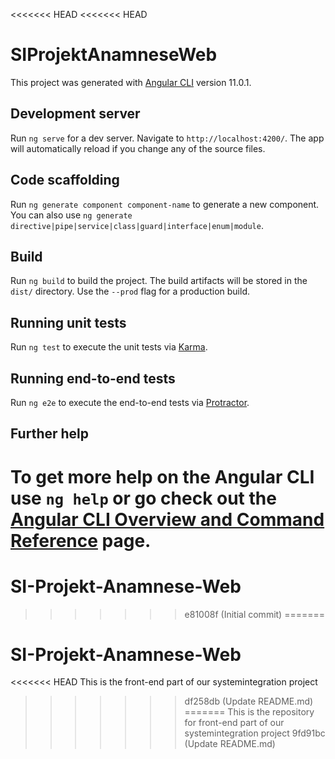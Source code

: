 <<<<<<< HEAD
<<<<<<< HEAD
# SIProjektAnamneseWeb

This project was generated with [Angular CLI](https://github.com/angular/angular-cli) version 11.0.1.

## Development server

Run `ng serve` for a dev server. Navigate to `http://localhost:4200/`. The app will automatically reload if you change any of the source files.

## Code scaffolding

Run `ng generate component component-name` to generate a new component. You can also use `ng generate directive|pipe|service|class|guard|interface|enum|module`.

## Build

Run `ng build` to build the project. The build artifacts will be stored in the `dist/` directory. Use the `--prod` flag for a production build.

## Running unit tests

Run `ng test` to execute the unit tests via [Karma](https://karma-runner.github.io).

## Running end-to-end tests

Run `ng e2e` to execute the end-to-end tests via [Protractor](http://www.protractortest.org/).

## Further help

To get more help on the Angular CLI use `ng help` or go check out the [Angular CLI Overview and Command Reference](https://angular.io/cli) page.
=======
# SI-Projekt-Anamnese-Web
>>>>>>> e81008f (Initial commit)
=======
# SI-Projekt-Anamnese-Web

<<<<<<< HEAD
This is the front-end part of our systemintegration project
>>>>>>> df258db (Update README.md)
=======
This is the repository for front-end part of our systemintegration project
>>>>>>> 9fd91bc (Update README.md)
